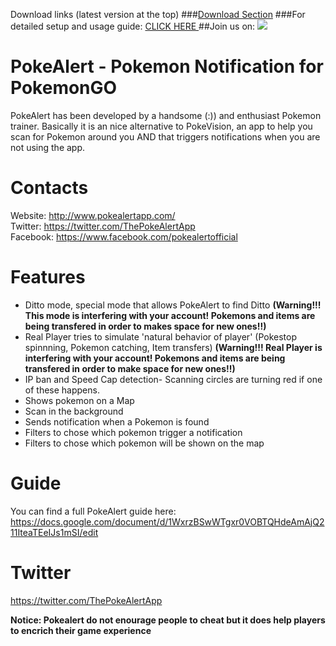 Download links (latest version at the top) 
###[Download Section](http://www.pokealertapp.com/#download)
###For detailed setup and usage guide: <a href="https://docs.google.com/document/d/1WxrzBSwWTgxr0VOBTQHdeAmAjQ211IteaTEeIJs1mSI/edit"> CLICK HERE </a>
##Join us on: <a href="https://discord.gg/JdFdPw3"> <img src="http://i.imgur.com/5qd7qB8.png"> </a>

# PokeAlert - Pokemon Notification for PokemonGO 
PokeAlert has been developed by a handsome (:)) and enthusiast Pokemon trainer. Basically it is an nice alternative to PokeVision, an app to help you scan for Pokemon around you AND that triggers notifications when you are not using the app.

# Contacts
Website: http://www.pokealertapp.com/
<br>
Twitter: https://twitter.com/ThePokeAlertApp
<br>
Facebook: https://www.facebook.com/pokealertofficial

# Features
- Ditto mode, special mode that allows PokeAlert to find Ditto **(Warning!!! This mode is interfering with your account! Pokemons and items are being transfered in order to makes space for new ones!!)**
- Real Player tries to simulate 'natural behavior of player' (Pokestop spinnning, Pokemon catching, Item transfers) **(Warning!!! Real Player is interfering with your account! Pokemons and items are being transfered in order to make space for new ones!!)**
- IP ban and Speed Cap detection- Scanning circles are turning red if one of these happens.
- Shows pokemon on a Map
- Scan in the background
- Sends notification when a Pokemon is found
- Filters to chose which pokemon trigger a notification
- Filters to chose which pokemon will be shown on the map

# Guide

You can find a full PokeAlert guide here: https://docs.google.com/document/d/1WxrzBSwWTgxr0VOBTQHdeAmAjQ211IteaTEeIJs1mSI/edit

# Twitter
https://twitter.com/ThePokeAlertApp



**Notice: Pokealert do not enourage people to cheat but it does help players to encrich their game experience**
